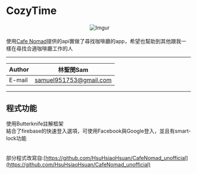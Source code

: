 # CozyTime
　　　　　　　　　　　　　　　　
![Imgur](https://i.imgur.com/r0Szw3b.png?4)<br/><br/>
使用[Cafe Nomad](https://cafenomad.tw/developers/docs/v1.2)提供的api實做了尋找咖啡廳的app，希望也幫助到其他跟我一樣在尋找合適咖啡廳工作的人

****

|Author|林聖閔Sam|
|---|---
|E-mail|samuel951753@gmail.com

****

## 程式功能
使用Butterknife註解框架<br/>
結合了firebase的快速登入選項，可使用Facebook與Google登入，並且有smart-lock功能<br/>

　　
　　　　
　　  
部分程式改寫自:[https://github.com/HsuHsiaoHsuan/CafeNomad_unofficial](https://github.com/HsuHsiaoHsuan/CafeNomad_unofficial)